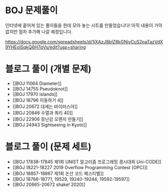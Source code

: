 # BOJ 문제풀이

인터넷에 흩어져 있는 풀이들을 한데 모아 놓는 시트를 만들었습니다! 아직 내용이 거의 없지만 점차 추가해 나갈 예정입니다.

https://docs.google.com/spreadsheets/d/1iXAzJ8bIZ8kGNivCuS2paTazVdX9YHEolSqkQ6H7qVs/edit?usp=sharing

# 블로그 풀이 (개별 문제)

* [[BOJ 11064 Diameter]]
* [[BOJ 14755 Pseudoknot]]
* [[BOJ 17970 Islands]]
* [[BOJ 18796 이동하기 4]]
* [[BOJ 20672 대세는 바이러스야]]
* [[BOJ 20846 수열과 쿼리 40]]
* [[BOJ 22906 장난감 오렌지 만들기]]
* [[BOJ 24943 Sightseeing in Kyoto]]

# 블로그 풀이 (문제 세트)

* [[BOJ 17838-17845 제1회 UNIST 알고리즘 프로그래밍 경시대회 Uni-CODE]]
* [[BOJ 18221-18227 2019 Overflow Programming Contest (OPC)]]
* [[BOJ 18857-18867 제1회 논산 코드 페스티벌]]
* [[BOJ 18766-18771, 19529, 19240-19244, 19592-19597]]
* [[BOJ 20665-20672 shake! 2020]]